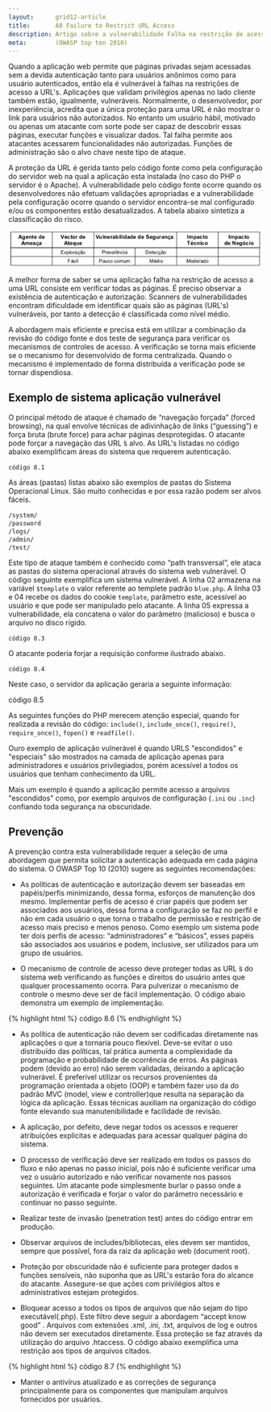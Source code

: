 ```yaml
---
layout:      grid12-article
title:       A8 Failure to Restrict URL Access
description: Artigo sobre a vulnerabilidade Falha na restrição de acesso a URL, oitavo item da lista TOP 10 da WOASP
meta:        (OWASP top ten 2010)
---
```



Quando a aplicação web permite que páginas privadas sejam acessadas sem a devida autenticação tanto para usuários 
anônimos como para usuário autenticados, então ela é vulnerável à falhas na restrições de acesso a URL's.
Aplicações que validam privilégios apenas no lado cliente também estão, igualmente, vulneráveis. Normalmente, o 
desenvolvedor, por inexperiência, acredita que a única proteção para uma URL é não mostrar o link para usuários não
autorizados. No entanto um usuário hábil, motivado ou apenas um atacante com sorte pode ser capaz de descobrir essas 
páginas, executar funções e visualizar dados. Tal falha permite aos atacantes acessarem funcionalidades não autorizadas.
Funções de administração são o alvo chave neste tipo de ataque.

A proteção da URL é gerida tanto pelo código fonte como pela configuração do servidor web na qual a aplicação esta 
instalada (no caso do PHP o servidor é o Apache). A vulnerabilidade pelo código fonte ocorre quando os desenvolvedores não
efetuam validações apropriadas e a vulnerabilidade pela configuração ocorre quando o servidor encontra-se mal 
configurado e/ou os componentes estão desatualizados. A tabela abaixo sintetiza a classificação do risco.

![Mapeamento de risco Falha na restrição de acesso a URL](tabela-risco.png "Mapeamento de risco Falha na restrição de acesso a URL")

A melhor forma de saber se uma aplicação falha na restrição de acesso a uma URL consiste em verificar todas as páginas.
É preciso observar a existência de autenticação e autorização. Scanners de vulnerabilidades encontram dificuldade em
identificar quais são as páginas (URL's) vulneráveis, por tanto a detecção é classificada como nível médio.

A abordagem mais eficiente e precisa está em utilizar a combinação da revisão do código fonte e dos teste de segurança
para verificar os mecanismos de controles de acesso. A verificação se torna mais eficiente se o mecanismo for 
desenvolvido de forma centralizada. Quando o mecanismo é implementado de forma distribuída a verificação pode se 
tornar dispendiosa.



Exemplo de sistema aplicação vulnerável
---

O principal método de ataque é chamado de “navegação forçada” (forced browsing), na qual envolve técnicas de adivinhação
de links (“guessing”) e força bruta (brute force) para achar páginas desprotegidas. O atacante pode forçar a navegação 
das URL ́s alvo. As URL's listadas no código abaixo exemplificam áreas do sistema que requerem autenticação.

    código 8.1

As áreas  (pastas) listas abaixo são exemplos de pastas do Sistema Operacional Linux. São muito conhecidas e
por essa razão podem ser alvos fáceis.

    /system/
    /password
    /logs/
    /admin/
    /test/

Este tipo de ataque também é conhecido como “path transversal”, ele ataca as pastas do sistema operacional através do 
sistema web vulnerável. O código seguinte exemplifica um sistema vulnerável. A linha 02 armazena na variável `$template`
o valor referente ao templete padrão `blue.php`. A linha 03 e 04 recebe os dados do cookie `template`, parâmetro este,
acessível ao usuário e que pode ser manipulado pelo atacante. A linha 05 expressa a vulnerabilidade, ela concatena o 
valor do parâmetro (malicioso) e busca o arquivo no disco rígido.

    código 8.3

O atacante poderia forjar a requisição conforme ilustrado abaixo.

    código 8.4

Neste caso, o servidor da aplicação geraria a seguinte informação:

   código 8.5



As seguintes funções do PHP merecem atenção especial, quando for realizada a revisão do código: `include()`, 
`include_once()`, `require()`, `require_once()`, `fopen()` e `readfile()`.

Ouro exemplo de aplicação vulnerável é quando URLS "escondidos" e "especiais" são mostrados na camada de aplicação 
apenas para administradores e usuários privilegiados, porém acessível a todos os usuários que tenham conhecimento da URL.

Mais um exemplo é quando a aplicação permite acesso a arquivos "escondidos" como, por exemplo arquivos de configuração
(`.ini` ou `.inc`) confiando toda segurança na obscuridade.



Prevenção
---


A prevenção contra esta vulnerabilidade requer a seleção de uma abordagem que permita solicitar a autenticação adequada
em cada página do sistema. O OWASP Top 10 (2010) sugere as seguintes recomendações:

* As políticas de autenticação e autorização devem ser baseadas em papéis/perfis minimizando, dessa forma, esforços de
manutenção dos mesmo. Implementar perfis de acesso é criar papéis que podem ser associados aos usuários, dessa forma a 
configuração se faz no perfil e não em cada usuário o que torna o trabalho de permissão e restrição de acesso mais 
preciso e menos penoso. Como exemplo um sistema pode ter dois perfis de acesso: “administradores” e “básicos”, esses 
papéis são associados aos usuários e podem, inclusive, ser utilizados para um grupo de usuários.

* O mecanismo de controle de acesso deve proteger todas as URL ́s do sistema web verificando as funções e direitos do 
usuário antes que qualquer processamento ocorra. Para pulverizar o mecanismo de controle o mesmo deve ser de fácil 
implementação. O código abaio demonstra um exemplo de implementação.

{% highlight html %}
código 8.6
{% endhighlight %}

* As política de autenticação não devem ser codificadas diretamente nas aplicações o que a tornaria pouco flexível. 
Deve-se evitar o uso distribuído das políticas, tal prática aumenta a complexidade da programação e probabilidade de 
ocorrência de erros. As páginas podem (devido ao erro) não serem validadas, deixando a aplicação vulnerável. É 
preferível utilizar os recursos provenientes da programação orientada a objeto (OOP) e também fazer uso da do padrão 
MVC (model, view e controller)que resulta na separação da lógica da aplicação. Essas técnicas auxiliam na organização do
código fonte elevando sua manutenibilidade e facilidade de revisão.

* A aplicação, por defeito, deve negar todos os acessos e requerer atribuições explicitas e adequadas para acessar 
qualquer página do sistema.

* O processo de verificação deve ser realizado em todos os passos do fluxo e não apenas no passo inicial, pois não é 
suficiente verificar uma vez o usuário autorizado e não verificar novamente nos passos seguintes. Um atacante pode 
simplesmente burlar o passo onde a autorização é verificada e forjar o valor do parâmetro necessário e continuar no passo
seguinte.

* Realizar teste de invasão (penetration test) antes do código entrar em produção.

* Observar arquivos de includes/bibliotecas, eles devem ser mantidos, sempre que possível, fora da raiz da aplicação 
web (document root).

* Proteção por obscuridade não é suficiente para proteger dados e funções sensíveis, não suponha que as URL's estarão 
fora do alcance do atacante. Assegure-se que ações com privilégios altos e administrativos estejam protegidos.

* Bloquear acesso a todos os tipos de arquivos que não sejam do tipo executável(.php). Este
filtro deve seguir a abordagem “accept know good” . Arquivos com extensões .xml, .ini, .txt,
arquivos de log e outros não devem ser executados diretamente. Essa proteção se faz
através da utilização do arquivo .htaccess. O código abaixo exemplifica uma restrição aos tipos
de arquivos citados.

{% highlight html %}
código 8.7
{% endhighlight %}

* Manter o antivírus atualizado e as correções de segurança principalmente para os componentes que manipulam arquivos 
fornecidos por usuários.
